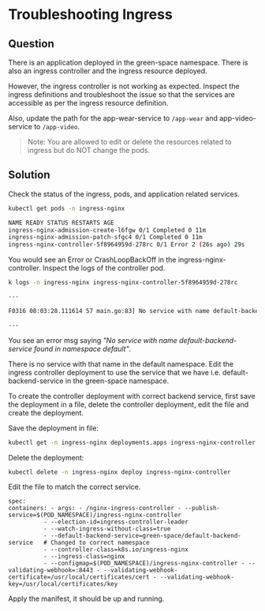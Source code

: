 # Troubleshooting Ingress

## Question

There is an application deployed in the green-space namespace. There is also an ingress controller
and the ingress resource deployed.

However, the ingress controller is not working as expected. Inspect the ingress definitions
and troubleshoot the issue so that the services are accessible as per the ingress resource definition.

Also, update the path for the app-wear-service to `/app-wear` and app-video-service to `/app-video`.

> Note: You are allowed to edit or delete the resources related to ingress but do NOT change the pods.

## Solution

Check the status of the ingress, pods, and application related services.

```bash
kubectl get pods -n ingress-nginx

NAME READY STATUS RESTARTS AGE
ingress-nginx-admission-create-l6fgw 0/1 Completed 0 11m
ingress-nginx-admission-patch-sfgc4 0/1 Completed 0 11m
ingress-nginx-controller-5f8964959d-278rc 0/1 Error 2 (26s ago) 29s
```

You would see an Error or CrashLoopBackOff in the ingress-nginx-controller. Inspect the logs of the controller pod.

```bash
k logs -n ingress-nginx ingress-nginx-controller-5f8964959d-278rc

---

F0316 08:03:28.111614 57 main.go:83] No service with name default-backend-service found in namespace default:

---
```

You see an error msg saying _"No service with name default-backend-service found in namespace default"_.

There is no service with that name in the default namespace. Edit the ingress controller deployment
to use the service that we have i.e. default-backend-service in the green-space namespace.

To create the controller deployment with correct backend service, first save the deployment in a file,
delete the controller deployment, edit the file and create the deployment.

Save the deployment in file:

```bash
kubectl get -n ingress-nginx deployments.apps ingress-nginx-controller -o yaml >> ing-control.yaml
```

Delete the deployment:

```bash
kubectl delete -n ingress-nginx deploy ingress-nginx-controller
```

Edit the file to match the correct service.

```
spec:
containers: - args: - /nginx-ingress-controller - --publish-service=$(POD_NAMESPACE)/ingress-nginx-controller
          - --election-id=ingress-controller-leader
          - --watch-ingress-without-class=true
          - --default-backend-service=green-space/default-backend-service   # Changed to correct namespace
          - --controller-class=k8s.io/ingress-nginx
          - --ingress-class=nginx
          - --configmap=$(POD_NAMESPACE)/ingress-nginx-controller - --validating-webhook=:8443 - --validating-webhook-certificate=/usr/local/certificates/cert - --validating-webhook-key=/usr/local/certificates/key
```

Apply the manifest, it should be up and running.
